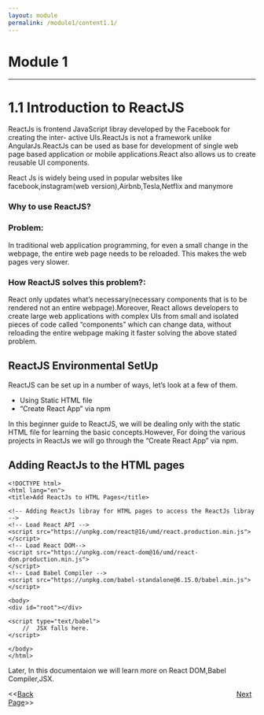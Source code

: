 ```yaml
---
layout: module
permalink: /module1/content1.1/
---
```


# Module 1
----
# 1.1 Introduction to ReactJS
ReactJs is frontend JavaScript libray developed by the Facebook for creating the inter- active UIs.ReactJs is not a framework unlike AngularJs.ReactJs can be used as base for development of single web page based application or mobile applications.React also allows us to create reusable UI components.

React Js is widely being used in popular websites like facebook,instagram(web version),Airbnb,Tesla,Netflix and manymore


### Why to use ReactJS?

### Problem:
In traditional web application programming, for even a small change in the webpage, the entire web page needs to be reloaded. This makes the web pages very slower.

### How ReactJS solves this problem?: 
React only updates what’s necessary(necessary components that is to be rendered not an entire webpage).Moreover, React allows developers to create large web applications with complex UIs from small and isolated pieces of code called “components” which can change data, without reloading the entire webpage making it faster solving the above stated problem.

## ReactJS Environmental SetUp
ReactJS can be set up in a number of ways, let’s look at a few of them.
- Using Static HTML file
- “Create React App” via npm

In this beginner guide to ReactJS, we will be dealing only with the static HTML file for learning the basic concepts.However, For doing the various projects in ReactJs we will go through the “Create React App” via npm.

## Adding ReactJs to the HTML pages

```
<!DOCTYPE html>
<html lang="en">
<title>Add ReactJs to HTML Pages</title>

<!-- Adding ReactJs libray for HTML pages to access the ReactJs libray -->
<!-- Load React API -->
<script src="https://unpkg.com/react@16/umd/react.production.min.js">
</script>
<!-- Load React DOM-->
<script src="https://unpkg.com/react-dom@16/umd/react-dom.production.min.js">
</script>
<!-- Load Babel Compiler -->
<script src="https://unpkg.com/babel-standalone@6.15.0/babel.min.js">
</script>

<body>
<div id="root"></div>

<script type="text/babel">
    //  JSX falls here.
</script>

</body>
</html>

```

Later, In this documentaion we will learn more on React DOM,Babel Compiler,JSX.

 
 <<[Back](/ReactJs/tableOfContent)&nbsp; &nbsp; &nbsp; &nbsp; &nbsp; &nbsp; &nbsp; &nbsp; &nbsp; &nbsp; &nbsp; &nbsp; &nbsp; &nbsp; &nbsp; &nbsp;&nbsp; &nbsp; &nbsp; &nbsp; &nbsp; &nbsp; &nbsp; &nbsp; &nbsp; &nbsp; &nbsp; &nbsp; &nbsp; &nbsp; &nbsp; &nbsp; &nbsp; &nbsp; &nbsp; &nbsp; &nbsp; &nbsp; &nbsp; &nbsp; &nbsp; &nbsp; &nbsp; &nbsp; &nbsp; &nbsp; &nbsp; &nbsp; &nbsp; &nbsp; &nbsp; &nbsp; &nbsp; [Next Page](/ReactJs/module1/content1.2)>>





